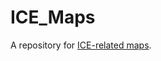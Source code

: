 # ICE_Maps
A repository for [ICE-related maps](https://jebowe3.github.io/Atlas/Student_Maps/ICE_Maps/index.html).
